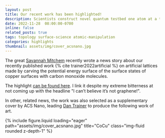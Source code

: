 ```yaml
---
layout: post
title: Our recent work has been highlighted!
description: Scientists construct novel quantum testbed one atom at a time
date: 2022-11-28  08:00:00-0700
inline: false
related_posts: true
tags: topology surface-science atomic-manipulation
categories: highlights
thumbnail: assets/img/cover_acsnano.jpg
---
```


The great <a href="https://www.linkedin.com/in/savannah-mitchem-35073713b">Savannah Mitchem</a> recently wrote a news story about our  recently published work  {% cite trainer2022artificial %} on artificial lattices made by carving the potential energy surface of the surface states of copper surfaces with carbon monoxide molecules.

The highlight <a href="https://www.anl.gov/article/scientists-construct-novel-quantum-testbed-one-atom-at-a-time"> can be found here</a>. I link it despite my extreme bitterness at not coming up with the headline "I can’t believe it’s not graphene!".

In other, related news, the work was also selected as a supplementary cover by ACS Nano, leading  <a href="https://www.linkedin.com/in/daniel-trainer-800917181">Dan Trainer</a> to produce the following work of art. 

<div class="row">
    <div class="col-sm mt-3 mt-md-0">
        {% include figure.liquid loading="eager" path="assets/img/cover_acsnano.jpg" title="CoCu" class="img-fluid rounded z-depth-1" %}
    </div>
</div>
